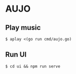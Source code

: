 # AUJO

## Play music

```
$ aplay <(go run cmd/aujo.go)
```

## Run UI

```
$ cd ui && npm run serve
```
